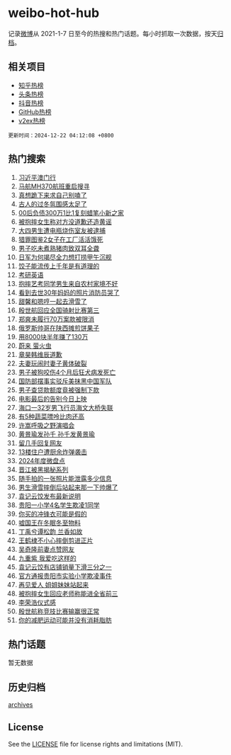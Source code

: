 # weibo-hot-hub

记录[微博](https://www.weibo.com)从 2021-1-7 日至今的热搜和热门话题。每小时抓取一次数据，按天[归档](archives)。

## 相关项目

- [知乎热榜](https://github.com/lonnyzhang423/zhihu-hot-hub)
- [头条热榜](https://github.com/lonnyzhang423/toutiao-hot-hub)
- [抖音热榜](https://github.com/lonnyzhang423/douyin-hot-hub)
- [GitHub热榜](https://github.com/lonnyzhang423/github-hot-hub)
- [v2ex热榜](https://github.com/lonnyzhang423/v2ex-hot-hub)


`更新时间：2024-12-22 04:12:08 +0800`

## 热门搜索

1. [习近平澳门行](https://m.weibo.cn/search?containerid=100103type%3D1%26t%3D10%26q%3D%23%E4%B9%A0%E8%BF%91%E5%B9%B3%E6%BE%B3%E9%97%A8%E8%A1%8C%23&stream_entry_id=51&isnewpage=1&extparam=seat%3D1%26q%3D%2523%25E4%25B9%25A0%25E8%25BF%2591%25E5%25B9%25B3%25E6%25BE%25B3%25E9%2597%25A8%25E8%25A1%258C%2523%26pos%3D0%26cate%3D10103%26filter_type%3Drealtimehot%26stream_entry_id%3D51%26c_type%3D51%26dgr%3D0%26display_time%3D1734811926%26pre_seqid%3D173481192694003877847134)
1. [马航MH370航班重启搜寻](https://m.weibo.cn/search?containerid=100103type%3D1%26t%3D10%26q%3D%23%E9%A9%AC%E8%88%AAMH370%E8%88%AA%E7%8F%AD%E9%87%8D%E5%90%AF%E6%90%9C%E5%AF%BB%23&stream_entry_id=31&isnewpage=1&extparam=seat%3D1%26realpos%3D1%26cate%3D5001%26dgr%3D0%26stream_entry_id%3D31%26band_rank%3D1%26pos%3D0%26flag%3D2%26filter_type%3Drealtimehot%26q%3D%2523%25E9%25A9%25AC%25E8%2588%25AAMH370%25E8%2588%25AA%25E7%258F%25AD%25E9%2587%258D%25E5%2590%25AF%25E6%2590%259C%25E5%25AF%25BB%2523%26c_type%3D31%26lcate%3D5001%26display_time%3D1734811926%26pre_seqid%3D173481192694003877847134)
1. [真想跪下来求自己别嗑了](https://m.weibo.cn/search?containerid=100103type%3D1%26t%3D10%26q%3D%E7%9C%9F%E6%83%B3%E8%B7%AA%E4%B8%8B%E6%9D%A5%E6%B1%82%E8%87%AA%E5%B7%B1%E5%88%AB%E5%97%91%E4%BA%86&stream_entry_id=31&isnewpage=1&extparam=seat%3D1%26realpos%3D2%26cate%3D5001%26dgr%3D0%26stream_entry_id%3D31%26band_rank%3D2%26pos%3D1%26flag%3D2%26filter_type%3Drealtimehot%26q%3D%25E7%259C%259F%25E6%2583%25B3%25E8%25B7%25AA%25E4%25B8%258B%25E6%259D%25A5%25E6%25B1%2582%25E8%2587%25AA%25E5%25B7%25B1%25E5%2588%25AB%25E5%2597%2591%25E4%25BA%2586%26c_type%3D31%26lcate%3D5001%26display_time%3D1734811926%26pre_seqid%3D173481192694003877847134)
1. [古人的过冬氛围感太足了](https://m.weibo.cn/search?containerid=100103type%3D1%26t%3D10%26q%3D%23%E5%8F%A4%E4%BA%BA%E7%9A%84%E8%BF%87%E5%86%AC%E6%B0%9B%E5%9B%B4%E6%84%9F%E5%A4%AA%E8%B6%B3%E4%BA%86%23&stream_entry_id=31&isnewpage=1&extparam=seat%3D1%26realpos%3D3%26cate%3D5001%26dgr%3D0%26stream_entry_id%3D31%26band_rank%3D3%26pos%3D2%26flag%3D0%26filter_type%3Drealtimehot%26q%3D%2523%25E5%258F%25A4%25E4%25BA%25BA%25E7%259A%2584%25E8%25BF%2587%25E5%2586%25AC%25E6%25B0%259B%25E5%259B%25B4%25E6%2584%259F%25E5%25A4%25AA%25E8%25B6%25B3%25E4%25BA%2586%2523%26c_type%3D31%26lcate%3D5001%26display_time%3D1734811926%26pre_seqid%3D173481192694003877847134)
1. [00后负债300万1比1复刻蜡笔小新之家](https://m.weibo.cn/search?containerid=100103type%3D1%26t%3D10%26q%3D%2300%E5%90%8E%E8%B4%9F%E5%80%BA300%E4%B8%871%E6%AF%941%E5%A4%8D%E5%88%BB%E8%9C%A1%E7%AC%94%E5%B0%8F%E6%96%B0%E4%B9%8B%E5%AE%B6%23&stream_entry_id=31&isnewpage=1&extparam=seat%3D1%26realpos%3D4%26cate%3D5001%26dgr%3D0%26stream_entry_id%3D31%26band_rank%3D4%26pos%3D3%26flag%3D2%26filter_type%3Drealtimehot%26q%3D%252300%25E5%2590%258E%25E8%25B4%259F%25E5%2580%25BA300%25E4%25B8%25871%25E6%25AF%25941%25E5%25A4%258D%25E5%2588%25BB%25E8%259C%25A1%25E7%25AC%2594%25E5%25B0%258F%25E6%2596%25B0%25E4%25B9%258B%25E5%25AE%25B6%2523%26c_type%3D31%26lcate%3D5001%26display_time%3D1734811926%26pre_seqid%3D173481192694003877847134)
1. [被抱摔女生称对方没道歉还造黄谣](https://m.weibo.cn/search?containerid=100103type%3D1%26t%3D10%26q%3D%23%E8%A2%AB%E6%8A%B1%E6%91%94%E5%A5%B3%E7%94%9F%E7%A7%B0%E5%AF%B9%E6%96%B9%E6%B2%A1%E9%81%93%E6%AD%89%E8%BF%98%E9%80%A0%E9%BB%84%E8%B0%A3%23&stream_entry_id=31&isnewpage=1&extparam=seat%3D1%26realpos%3D5%26cate%3D5001%26dgr%3D0%26stream_entry_id%3D31%26band_rank%3D5%26pos%3D4%26flag%3D0%26filter_type%3Drealtimehot%26q%3D%2523%25E8%25A2%25AB%25E6%258A%25B1%25E6%2591%2594%25E5%25A5%25B3%25E7%2594%259F%25E7%25A7%25B0%25E5%25AF%25B9%25E6%2596%25B9%25E6%25B2%25A1%25E9%2581%2593%25E6%25AD%2589%25E8%25BF%2598%25E9%2580%25A0%25E9%25BB%2584%25E8%25B0%25A3%2523%26c_type%3D31%26lcate%3D5001%26display_time%3D1734811926%26pre_seqid%3D173481192694003877847134)
1. [大四男生遭电瓶烧伤室友被逮捕](https://m.weibo.cn/search?containerid=100103type%3D1%26t%3D10%26q%3D%23%E5%A4%A7%E5%9B%9B%E7%94%B7%E7%94%9F%E9%81%AD%E7%94%B5%E7%93%B6%E7%83%A7%E4%BC%A4%E5%AE%A4%E5%8F%8B%E8%A2%AB%E9%80%AE%E6%8D%95%23&stream_entry_id=31&isnewpage=1&extparam=seat%3D1%26realpos%3D6%26cate%3D5001%26dgr%3D0%26stream_entry_id%3D31%26band_rank%3D6%26pos%3D5%26flag%3D0%26filter_type%3Drealtimehot%26q%3D%2523%25E5%25A4%25A7%25E5%259B%259B%25E7%2594%25B7%25E7%2594%259F%25E9%2581%25AD%25E7%2594%25B5%25E7%2593%25B6%25E7%2583%25A7%25E4%25BC%25A4%25E5%25AE%25A4%25E5%258F%258B%25E8%25A2%25AB%25E9%2580%25AE%25E6%258D%2595%2523%26c_type%3D31%26lcate%3D5001%26display_time%3D1734811926%26pre_seqid%3D173481192694003877847134)
1. [猎罪图鉴2女子在工厂活活饿死](https://m.weibo.cn/search?containerid=100103type%3D1%26t%3D10%26q%3D%23%E7%8C%8E%E7%BD%AA%E5%9B%BE%E9%89%B42%E5%A5%B3%E5%AD%90%E5%9C%A8%E5%B7%A5%E5%8E%82%E6%B4%BB%E6%B4%BB%E9%A5%BF%E6%AD%BB%23&stream_entry_id=31&isnewpage=1&extparam=seat%3D1%26realpos%3D7%26cate%3D5001%26dgr%3D0%26stream_entry_id%3D31%26band_rank%3D7%26pos%3D6%26flag%3D0%26filter_type%3Drealtimehot%26q%3D%2523%25E7%258C%258E%25E7%25BD%25AA%25E5%259B%25BE%25E9%2589%25B42%25E5%25A5%25B3%25E5%25AD%2590%25E5%259C%25A8%25E5%25B7%25A5%25E5%258E%2582%25E6%25B4%25BB%25E6%25B4%25BB%25E9%25A5%25BF%25E6%25AD%25BB%2523%26c_type%3D31%26lcate%3D5001%26display_time%3D1734811926%26pre_seqid%3D173481192694003877847134)
1. [男子吃未煮熟猪肉致双耳全聋](https://m.weibo.cn/search?containerid=100103type%3D1%26t%3D10%26q%3D%23%E7%94%B7%E5%AD%90%E5%90%83%E6%9C%AA%E7%85%AE%E7%86%9F%E7%8C%AA%E8%82%89%E8%87%B4%E5%8F%8C%E8%80%B3%E5%85%A8%E8%81%8B%23&stream_entry_id=31&isnewpage=1&extparam=seat%3D1%26realpos%3D8%26cate%3D5001%26dgr%3D0%26stream_entry_id%3D31%26band_rank%3D8%26pos%3D7%26flag%3D0%26filter_type%3Drealtimehot%26q%3D%2523%25E7%2594%25B7%25E5%25AD%2590%25E5%2590%2583%25E6%259C%25AA%25E7%2585%25AE%25E7%2586%259F%25E7%258C%25AA%25E8%2582%2589%25E8%2587%25B4%25E5%258F%258C%25E8%2580%25B3%25E5%2585%25A8%25E8%2581%258B%2523%26c_type%3D31%26lcate%3D5001%26display_time%3D1734811926%26pre_seqid%3D173481192694003877847134)
1. [日军为何竭尽全力想打捞甲午沉舰](https://m.weibo.cn/search?containerid=100103type%3D1%26t%3D10%26q%3D%23%E6%97%A5%E5%86%9B%E4%B8%BA%E4%BD%95%E7%AB%AD%E5%B0%BD%E5%85%A8%E5%8A%9B%E6%83%B3%E6%89%93%E6%8D%9E%E7%94%B2%E5%8D%88%E6%B2%89%E8%88%B0%23&stream_entry_id=31&isnewpage=1&extparam=seat%3D1%26realpos%3D9%26cate%3D5001%26dgr%3D0%26stream_entry_id%3D31%26band_rank%3D9%26pos%3D8%26flag%3D0%26filter_type%3Drealtimehot%26q%3D%2523%25E6%2597%25A5%25E5%2586%259B%25E4%25B8%25BA%25E4%25BD%2595%25E7%25AB%25AD%25E5%25B0%25BD%25E5%2585%25A8%25E5%258A%259B%25E6%2583%25B3%25E6%2589%2593%25E6%258D%259E%25E7%2594%25B2%25E5%258D%2588%25E6%25B2%2589%25E8%2588%25B0%2523%26c_type%3D31%26lcate%3D5001%26display_time%3D1734811926%26pre_seqid%3D173481192694003877847134)
1. [饺子能流传上千年是有道理的](https://m.weibo.cn/search?containerid=100103type%3D1%26t%3D10%26q%3D%23%E9%A5%BA%E5%AD%90%E8%83%BD%E6%B5%81%E4%BC%A0%E4%B8%8A%E5%8D%83%E5%B9%B4%E6%98%AF%E6%9C%89%E9%81%93%E7%90%86%E7%9A%84%23&stream_entry_id=31&isnewpage=1&extparam=seat%3D1%26realpos%3D10%26cate%3D5001%26dgr%3D0%26stream_entry_id%3D31%26band_rank%3D10%26pos%3D9%26flag%3D1%26filter_type%3Drealtimehot%26q%3D%2523%25E9%25A5%25BA%25E5%25AD%2590%25E8%2583%25BD%25E6%25B5%2581%25E4%25BC%25A0%25E4%25B8%258A%25E5%258D%2583%25E5%25B9%25B4%25E6%2598%25AF%25E6%259C%2589%25E9%2581%2593%25E7%2590%2586%25E7%259A%2584%2523%26c_type%3D31%26lcate%3D5001%26display_time%3D1734811926%26pre_seqid%3D173481192694003877847134)
1. [考研英语](https://m.weibo.cn/search?containerid=100103type%3D1%26t%3D10%26q%3D%E8%80%83%E7%A0%94%E8%8B%B1%E8%AF%AD&stream_entry_id=31&isnewpage=1&extparam=seat%3D1%26realpos%3D11%26cate%3D5001%26dgr%3D0%26stream_entry_id%3D31%26band_rank%3D11%26pos%3D10%26flag%3D0%26filter_type%3Drealtimehot%26q%3D%25E8%2580%2583%25E7%25A0%2594%25E8%258B%25B1%25E8%25AF%25AD%26c_type%3D31%26lcate%3D5001%26display_time%3D1734811926%26pre_seqid%3D173481192694003877847134)
1. [抱摔艺考同学男生来自农村家境不好](https://m.weibo.cn/search?containerid=100103type%3D1%26t%3D10%26q%3D%23%E6%8A%B1%E6%91%94%E8%89%BA%E8%80%83%E5%90%8C%E5%AD%A6%E7%94%B7%E7%94%9F%E6%9D%A5%E8%87%AA%E5%86%9C%E6%9D%91%E5%AE%B6%E5%A2%83%E4%B8%8D%E5%A5%BD%23&stream_entry_id=31&isnewpage=1&extparam=seat%3D1%26realpos%3D12%26cate%3D5001%26dgr%3D0%26stream_entry_id%3D31%26band_rank%3D12%26pos%3D11%26flag%3D0%26filter_type%3Drealtimehot%26q%3D%2523%25E6%258A%25B1%25E6%2591%2594%25E8%2589%25BA%25E8%2580%2583%25E5%2590%258C%25E5%25AD%25A6%25E7%2594%25B7%25E7%2594%259F%25E6%259D%25A5%25E8%2587%25AA%25E5%2586%259C%25E6%259D%2591%25E5%25AE%25B6%25E5%25A2%2583%25E4%25B8%258D%25E5%25A5%25BD%2523%26c_type%3D31%26lcate%3D5001%26display_time%3D1734811926%26pre_seqid%3D173481192694003877847134)
1. [看到去世30年妈妈的照片消防员哭了](https://m.weibo.cn/search?containerid=100103type%3D1%26t%3D10%26q%3D%23%E7%9C%8B%E5%88%B0%E5%8E%BB%E4%B8%9630%E5%B9%B4%E5%A6%88%E5%A6%88%E7%9A%84%E7%85%A7%E7%89%87%E6%B6%88%E9%98%B2%E5%91%98%E5%93%AD%E4%BA%86%23&stream_entry_id=31&isnewpage=1&extparam=seat%3D1%26realpos%3D13%26cate%3D5001%26dgr%3D0%26stream_entry_id%3D31%26band_rank%3D13%26pos%3D12%26flag%3D32768%26filter_type%3Drealtimehot%26q%3D%2523%25E7%259C%258B%25E5%2588%25B0%25E5%258E%25BB%25E4%25B8%259630%25E5%25B9%25B4%25E5%25A6%2588%25E5%25A6%2588%25E7%259A%2584%25E7%2585%25A7%25E7%2589%2587%25E6%25B6%2588%25E9%2598%25B2%25E5%2591%2598%25E5%2593%25AD%25E4%25BA%2586%2523%26c_type%3D31%26lcate%3D5001%26display_time%3D1734811926%26pre_seqid%3D173481192694003877847134)
1. [甜馨和嗯哼一起去滑雪了](https://m.weibo.cn/search?containerid=100103type%3D1%26t%3D10%26q%3D%23%E7%94%9C%E9%A6%A8%E5%92%8C%E5%97%AF%E5%93%BC%E4%B8%80%E8%B5%B7%E5%8E%BB%E6%BB%91%E9%9B%AA%E4%BA%86%23&stream_entry_id=31&isnewpage=1&extparam=seat%3D1%26realpos%3D14%26cate%3D5001%26dgr%3D0%26stream_entry_id%3D31%26band_rank%3D14%26pos%3D13%26flag%3D0%26filter_type%3Drealtimehot%26q%3D%2523%25E7%2594%259C%25E9%25A6%25A8%25E5%2592%258C%25E5%2597%25AF%25E5%2593%25BC%25E4%25B8%2580%25E8%25B5%25B7%25E5%258E%25BB%25E6%25BB%2591%25E9%259B%25AA%25E4%25BA%2586%2523%26c_type%3D31%26lcate%3D5001%26display_time%3D1734811926%26pre_seqid%3D173481192694003877847134)
1. [殷世航回应全国骑射比赛第三](https://m.weibo.cn/search?containerid=100103type%3D1%26t%3D10%26q%3D%23%E6%AE%B7%E4%B8%96%E8%88%AA%E5%9B%9E%E5%BA%94%E5%85%A8%E5%9B%BD%E9%AA%91%E5%B0%84%E6%AF%94%E8%B5%9B%E7%AC%AC%E4%B8%89%23&stream_entry_id=31&isnewpage=1&extparam=seat%3D1%26realpos%3D15%26cate%3D5001%26dgr%3D0%26stream_entry_id%3D31%26band_rank%3D15%26pos%3D14%26flag%3D0%26filter_type%3Drealtimehot%26q%3D%2523%25E6%25AE%25B7%25E4%25B8%2596%25E8%2588%25AA%25E5%259B%259E%25E5%25BA%2594%25E5%2585%25A8%25E5%259B%25BD%25E9%25AA%2591%25E5%25B0%2584%25E6%25AF%2594%25E8%25B5%259B%25E7%25AC%25AC%25E4%25B8%2589%2523%26c_type%3D31%26lcate%3D5001%26display_time%3D1734811926%26pre_seqid%3D173481192694003877847134)
1. [郑爽未履行70万案款被限消](https://m.weibo.cn/search?containerid=100103type%3D1%26t%3D10%26q%3D%23%E9%83%91%E7%88%BD%E6%9C%AA%E5%B1%A5%E8%A1%8C70%E4%B8%87%E6%A1%88%E6%AC%BE%E8%A2%AB%E9%99%90%E6%B6%88%23&stream_entry_id=31&isnewpage=1&extparam=seat%3D1%26realpos%3D16%26cate%3D5001%26dgr%3D0%26stream_entry_id%3D31%26band_rank%3D16%26pos%3D15%26flag%3D2%26filter_type%3Drealtimehot%26q%3D%2523%25E9%2583%2591%25E7%2588%25BD%25E6%259C%25AA%25E5%25B1%25A5%25E8%25A1%258C70%25E4%25B8%2587%25E6%25A1%2588%25E6%25AC%25BE%25E8%25A2%25AB%25E9%2599%2590%25E6%25B6%2588%2523%26c_type%3D31%26lcate%3D5001%26display_time%3D1734811926%26pre_seqid%3D173481192694003877847134)
1. [俄罗斯帅哥在陕西摊煎饼果子](https://m.weibo.cn/search?containerid=100103type%3D1%26t%3D10%26q%3D%23%E4%BF%84%E7%BD%97%E6%96%AF%E5%B8%85%E5%93%A5%E5%9C%A8%E9%99%95%E8%A5%BF%E6%91%8A%E7%85%8E%E9%A5%BC%E6%9E%9C%E5%AD%90%23&stream_entry_id=31&isnewpage=1&extparam=seat%3D1%26realpos%3D17%26cate%3D5001%26dgr%3D0%26stream_entry_id%3D31%26band_rank%3D17%26pos%3D16%26flag%3D1%26filter_type%3Drealtimehot%26q%3D%2523%25E4%25BF%2584%25E7%25BD%2597%25E6%2596%25AF%25E5%25B8%2585%25E5%2593%25A5%25E5%259C%25A8%25E9%2599%2595%25E8%25A5%25BF%25E6%2591%258A%25E7%2585%258E%25E9%25A5%25BC%25E6%259E%259C%25E5%25AD%2590%2523%26c_type%3D31%26lcate%3D5001%26display_time%3D1734811926%26pre_seqid%3D173481192694003877847134)
1. [用8000块半年赚了130万](https://m.weibo.cn/search?containerid=100103type%3D1%26t%3D10%26q%3D%E7%94%A88000%E5%9D%97%E5%8D%8A%E5%B9%B4%E8%B5%9A%E4%BA%86130%E4%B8%87&stream_entry_id=31&isnewpage=1&extparam=seat%3D1%26realpos%3D18%26cate%3D5001%26dgr%3D0%26stream_entry_id%3D31%26band_rank%3D18%26pos%3D17%26flag%3D0%26filter_type%3Drealtimehot%26q%3D%25E7%2594%25A88000%25E5%259D%2597%25E5%258D%258A%25E5%25B9%25B4%25E8%25B5%259A%25E4%25BA%2586130%25E4%25B8%2587%26c_type%3D31%26lcate%3D5001%26display_time%3D1734811926%26pre_seqid%3D173481192694003877847134)
1. [蔚来 萤火虫](https://m.weibo.cn/search?containerid=100103type%3D1%26t%3D10%26q%3D%E8%94%9A%E6%9D%A5+%E8%90%A4%E7%81%AB%E8%99%AB&stream_entry_id=31&isnewpage=1&extparam=seat%3D1%26realpos%3D19%26cate%3D5001%26dgr%3D0%26stream_entry_id%3D31%26band_rank%3D19%26pos%3D18%26flag%3D0%26filter_type%3Drealtimehot%26q%3D%25E8%2594%259A%25E6%259D%25A5%2520%25E8%2590%25A4%25E7%2581%25AB%25E8%2599%25AB%26c_type%3D31%26lcate%3D5001%26display_time%3D1734811926%26pre_seqid%3D173481192694003877847134)
1. [章昊韩维辰道歉](https://m.weibo.cn/search?containerid=100103type%3D1%26t%3D10%26q%3D%23%E7%AB%A0%E6%98%8A%E9%9F%A9%E7%BB%B4%E8%BE%B0%E9%81%93%E6%AD%89%23&stream_entry_id=31&isnewpage=1&extparam=seat%3D1%26realpos%3D20%26cate%3D5001%26dgr%3D0%26stream_entry_id%3D31%26band_rank%3D20%26pos%3D19%26flag%3D0%26filter_type%3Drealtimehot%26q%3D%2523%25E7%25AB%25A0%25E6%2598%258A%25E9%259F%25A9%25E7%25BB%25B4%25E8%25BE%25B0%25E9%2581%2593%25E6%25AD%2589%2523%26c_type%3D31%26lcate%3D5001%26display_time%3D1734811926%26pre_seqid%3D173481192694003877847134)
1. [夫妻玩闹时妻子黄体破裂](https://m.weibo.cn/search?containerid=100103type%3D1%26t%3D10%26q%3D%23%E5%A4%AB%E5%A6%BB%E7%8E%A9%E9%97%B9%E6%97%B6%E5%A6%BB%E5%AD%90%E9%BB%84%E4%BD%93%E7%A0%B4%E8%A3%82%23&stream_entry_id=31&isnewpage=1&extparam=seat%3D1%26realpos%3D21%26cate%3D5001%26dgr%3D0%26stream_entry_id%3D31%26band_rank%3D21%26pos%3D20%26flag%3D0%26filter_type%3Drealtimehot%26q%3D%2523%25E5%25A4%25AB%25E5%25A6%25BB%25E7%258E%25A9%25E9%2597%25B9%25E6%2597%25B6%25E5%25A6%25BB%25E5%25AD%2590%25E9%25BB%2584%25E4%25BD%2593%25E7%25A0%25B4%25E8%25A3%2582%2523%26c_type%3D31%26lcate%3D5001%26display_time%3D1734811926%26pre_seqid%3D173481192694003877847134)
1. [男子被狗咬伤4个月后狂犬病发死亡](https://m.weibo.cn/search?containerid=100103type%3D1%26t%3D10%26q%3D%23%E7%94%B7%E5%AD%90%E8%A2%AB%E7%8B%97%E5%92%AC%E4%BC%A44%E4%B8%AA%E6%9C%88%E5%90%8E%E7%8B%82%E7%8A%AC%E7%97%85%E5%8F%91%E6%AD%BB%E4%BA%A1%23&stream_entry_id=31&isnewpage=1&extparam=seat%3D1%26realpos%3D22%26cate%3D5001%26dgr%3D0%26stream_entry_id%3D31%26band_rank%3D22%26pos%3D21%26flag%3D0%26filter_type%3Drealtimehot%26q%3D%2523%25E7%2594%25B7%25E5%25AD%2590%25E8%25A2%25AB%25E7%258B%2597%25E5%2592%25AC%25E4%25BC%25A44%25E4%25B8%25AA%25E6%259C%2588%25E5%2590%258E%25E7%258B%2582%25E7%258A%25AC%25E7%2597%2585%25E5%258F%2591%25E6%25AD%25BB%25E4%25BA%25A1%2523%26c_type%3D31%26lcate%3D5001%26display_time%3D1734811926%26pre_seqid%3D173481192694003877847134)
1. [国防部摆事实驳斥美抹黑中国军队](https://m.weibo.cn/search?containerid=100103type%3D1%26t%3D10%26q%3D%23%E5%9B%BD%E9%98%B2%E9%83%A8%E6%91%86%E4%BA%8B%E5%AE%9E%E9%A9%B3%E6%96%A5%E7%BE%8E%E6%8A%B9%E9%BB%91%E4%B8%AD%E5%9B%BD%E5%86%9B%E9%98%9F%23&stream_entry_id=31&isnewpage=1&extparam=seat%3D1%26realpos%3D23%26cate%3D5001%26dgr%3D0%26stream_entry_id%3D31%26band_rank%3D23%26pos%3D22%26flag%3D1%26filter_type%3Drealtimehot%26q%3D%2523%25E5%259B%25BD%25E9%2598%25B2%25E9%2583%25A8%25E6%2591%2586%25E4%25BA%258B%25E5%25AE%259E%25E9%25A9%25B3%25E6%2596%25A5%25E7%25BE%258E%25E6%258A%25B9%25E9%25BB%2591%25E4%25B8%25AD%25E5%259B%25BD%25E5%2586%259B%25E9%2598%259F%2523%26c_type%3D31%26lcate%3D5001%26display_time%3D1734811926%26pre_seqid%3D173481192694003877847134)
1. [男子查贷款额度竟被强制下款](https://m.weibo.cn/search?containerid=100103type%3D1%26t%3D10%26q%3D%23%E7%94%B7%E5%AD%90%E6%9F%A5%E8%B4%B7%E6%AC%BE%E9%A2%9D%E5%BA%A6%E7%AB%9F%E8%A2%AB%E5%BC%BA%E5%88%B6%E4%B8%8B%E6%AC%BE%23&stream_entry_id=31&isnewpage=1&extparam=seat%3D1%26realpos%3D24%26cate%3D5001%26dgr%3D0%26stream_entry_id%3D31%26band_rank%3D24%26pos%3D23%26flag%3D0%26filter_type%3Drealtimehot%26q%3D%2523%25E7%2594%25B7%25E5%25AD%2590%25E6%259F%25A5%25E8%25B4%25B7%25E6%25AC%25BE%25E9%25A2%259D%25E5%25BA%25A6%25E7%25AB%259F%25E8%25A2%25AB%25E5%25BC%25BA%25E5%2588%25B6%25E4%25B8%258B%25E6%25AC%25BE%2523%26c_type%3D31%26lcate%3D5001%26display_time%3D1734811926%26pre_seqid%3D173481192694003877847134)
1. [电影最后的告别今日上映](https://m.weibo.cn/search?containerid=100103type%3D1%26t%3D10%26q%3D%23%E7%94%B5%E5%BD%B1%E6%9C%80%E5%90%8E%E7%9A%84%E5%91%8A%E5%88%AB%E4%BB%8A%E6%97%A5%E4%B8%8A%E6%98%A0%23&stream_entry_id=31&isnewpage=1&extparam=seat%3D1%26realpos%3D25%26cate%3D5001%26dgr%3D0%26stream_entry_id%3D31%26band_rank%3D25%26pos%3D24%26flag%3D1%26filter_type%3Drealtimehot%26q%3D%2523%25E7%2594%25B5%25E5%25BD%25B1%25E6%259C%2580%25E5%2590%258E%25E7%259A%2584%25E5%2591%258A%25E5%2588%25AB%25E4%25BB%258A%25E6%2597%25A5%25E4%25B8%258A%25E6%2598%25A0%2523%26c_type%3D31%26lcate%3D5001%26display_time%3D1734811926%26pre_seqid%3D173481192694003877847134)
1. [海口一32岁男飞行员海文大桥失联](https://m.weibo.cn/search?containerid=100103type%3D1%26t%3D10%26q%3D%23%E6%B5%B7%E5%8F%A3%E4%B8%8032%E5%B2%81%E7%94%B7%E9%A3%9E%E8%A1%8C%E5%91%98%E6%B5%B7%E6%96%87%E5%A4%A7%E6%A1%A5%E5%A4%B1%E8%81%94%23&stream_entry_id=31&isnewpage=1&extparam=seat%3D1%26realpos%3D26%26cate%3D5001%26dgr%3D0%26stream_entry_id%3D31%26band_rank%3D26%26pos%3D25%26flag%3D0%26filter_type%3Drealtimehot%26q%3D%2523%25E6%25B5%25B7%25E5%258F%25A3%25E4%25B8%258032%25E5%25B2%2581%25E7%2594%25B7%25E9%25A3%259E%25E8%25A1%258C%25E5%2591%2598%25E6%25B5%25B7%25E6%2596%2587%25E5%25A4%25A7%25E6%25A1%25A5%25E5%25A4%25B1%25E8%2581%2594%2523%26c_type%3D31%26lcate%3D5001%26display_time%3D1734811926%26pre_seqid%3D173481192694003877847134)
1. [有5种蔬菜嘌呤比肉还高](https://m.weibo.cn/search?containerid=100103type%3D1%26t%3D10%26q%3D%23%E6%9C%895%E7%A7%8D%E8%94%AC%E8%8F%9C%E5%98%8C%E5%91%A4%E6%AF%94%E8%82%89%E8%BF%98%E9%AB%98%23&stream_entry_id=31&isnewpage=1&extparam=seat%3D1%26realpos%3D27%26cate%3D5001%26dgr%3D0%26stream_entry_id%3D31%26band_rank%3D27%26pos%3D26%26flag%3D0%26filter_type%3Drealtimehot%26q%3D%2523%25E6%259C%25895%25E7%25A7%258D%25E8%2594%25AC%25E8%258F%259C%25E5%2598%258C%25E5%2591%25A4%25E6%25AF%2594%25E8%2582%2589%25E8%25BF%2598%25E9%25AB%2598%2523%26c_type%3D31%26lcate%3D5001%26display_time%3D1734811926%26pre_seqid%3D173481192694003877847134)
1. [许嵩呼吸之野演唱会](https://m.weibo.cn/search?containerid=100103type%3D1%26t%3D10%26q%3D%E8%AE%B8%E5%B5%A9%E5%91%BC%E5%90%B8%E4%B9%8B%E9%87%8E%E6%BC%94%E5%94%B1%E4%BC%9A&stream_entry_id=31&isnewpage=1&extparam=seat%3D1%26realpos%3D28%26cate%3D5001%26dgr%3D0%26stream_entry_id%3D31%26band_rank%3D28%26pos%3D27%26flag%3D0%26filter_type%3Drealtimehot%26q%3D%25E8%25AE%25B8%25E5%25B5%25A9%25E5%2591%25BC%25E5%2590%25B8%25E4%25B9%258B%25E9%2587%258E%25E6%25BC%2594%25E5%2594%25B1%25E4%25BC%259A%26c_type%3D31%26lcate%3D5001%26display_time%3D1734811926%26pre_seqid%3D173481192694003877847134)
1. [黄景瑜发孙千 孙千发黄景瑜](https://m.weibo.cn/search?containerid=100103type%3D1%26t%3D10%26q%3D%E9%BB%84%E6%99%AF%E7%91%9C%E5%8F%91%E5%AD%99%E5%8D%83+%E5%AD%99%E5%8D%83%E5%8F%91%E9%BB%84%E6%99%AF%E7%91%9C&stream_entry_id=31&isnewpage=1&extparam=seat%3D1%26realpos%3D29%26cate%3D5001%26dgr%3D0%26stream_entry_id%3D31%26band_rank%3D29%26pos%3D28%26flag%3D0%26filter_type%3Drealtimehot%26q%3D%25E9%25BB%2584%25E6%2599%25AF%25E7%2591%259C%25E5%258F%2591%25E5%25AD%2599%25E5%258D%2583%2520%25E5%25AD%2599%25E5%258D%2583%25E5%258F%2591%25E9%25BB%2584%25E6%2599%25AF%25E7%2591%259C%26c_type%3D31%26lcate%3D5001%26display_time%3D1734811926%26pre_seqid%3D173481192694003877847134)
1. [留几手回复网友](https://m.weibo.cn/search?containerid=100103type%3D1%26t%3D10%26q%3D%23%E7%95%99%E5%87%A0%E6%89%8B%E5%9B%9E%E5%A4%8D%E7%BD%91%E5%8F%8B%23&stream_entry_id=31&isnewpage=1&extparam=seat%3D1%26realpos%3D30%26cate%3D5001%26dgr%3D0%26stream_entry_id%3D31%26band_rank%3D30%26pos%3D29%26flag%3D0%26filter_type%3Drealtimehot%26q%3D%2523%25E7%2595%2599%25E5%2587%25A0%25E6%2589%258B%25E5%259B%259E%25E5%25A4%258D%25E7%25BD%2591%25E5%258F%258B%2523%26c_type%3D31%26lcate%3D5001%26display_time%3D1734811926%26pre_seqid%3D173481192694003877847134)
1. [13楼住户遭厨余炸弹袭击](https://m.weibo.cn/search?containerid=100103type%3D1%26t%3D10%26q%3D%2313%E6%A5%BC%E4%BD%8F%E6%88%B7%E9%81%AD%E5%8E%A8%E4%BD%99%E7%82%B8%E5%BC%B9%E8%A2%AD%E5%87%BB%23&stream_entry_id=31&isnewpage=1&extparam=seat%3D1%26realpos%3D31%26cate%3D5001%26dgr%3D0%26stream_entry_id%3D31%26band_rank%3D31%26pos%3D30%26flag%3D0%26filter_type%3Drealtimehot%26q%3D%252313%25E6%25A5%25BC%25E4%25BD%258F%25E6%2588%25B7%25E9%2581%25AD%25E5%258E%25A8%25E4%25BD%2599%25E7%2582%25B8%25E5%25BC%25B9%25E8%25A2%25AD%25E5%2587%25BB%2523%26c_type%3D31%26lcate%3D5001%26display_time%3D1734811926%26pre_seqid%3D173481192694003877847134)
1. [2024年度微盘点](https://m.weibo.cn/search?containerid=100103type%3D1%26t%3D10%26q%3D%232024%E5%B9%B4%E5%BA%A6%E5%BE%AE%E7%9B%98%E7%82%B9%23&stream_entry_id=31&isnewpage=1&extparam=seat%3D1%26realpos%3D32%26cate%3D5001%26dgr%3D0%26stream_entry_id%3D31%26band_rank%3D32%26pos%3D31%26flag%3D0%26filter_type%3Drealtimehot%26q%3D%25232024%25E5%25B9%25B4%25E5%25BA%25A6%25E5%25BE%25AE%25E7%259B%2598%25E7%2582%25B9%2523%26c_type%3D31%26lcate%3D5001%26display_time%3D1734811926%26pre_seqid%3D173481192694003877847134)
1. [晋江被黑揭秘系列](https://m.weibo.cn/search?containerid=100103type%3D1%26t%3D10%26q%3D%23%E6%99%8B%E6%B1%9F%E8%A2%AB%E9%BB%91%E6%8F%AD%E7%A7%98%E7%B3%BB%E5%88%97%23&stream_entry_id=31&isnewpage=1&extparam=seat%3D1%26realpos%3D33%26cate%3D5001%26dgr%3D0%26stream_entry_id%3D31%26band_rank%3D33%26pos%3D32%26flag%3D0%26filter_type%3Drealtimehot%26q%3D%2523%25E6%2599%258B%25E6%25B1%259F%25E8%25A2%25AB%25E9%25BB%2591%25E6%258F%25AD%25E7%25A7%2598%25E7%25B3%25BB%25E5%2588%2597%2523%26c_type%3D31%26lcate%3D5001%26display_time%3D1734811926%26pre_seqid%3D173481192694003877847134)
1. [随手拍的一张照片能泄露多少信息](https://m.weibo.cn/search?containerid=100103type%3D1%26t%3D10%26q%3D%23%E9%9A%8F%E6%89%8B%E6%8B%8D%E7%9A%84%E4%B8%80%E5%BC%A0%E7%85%A7%E7%89%87%E8%83%BD%E6%B3%84%E9%9C%B2%E5%A4%9A%E5%B0%91%E4%BF%A1%E6%81%AF%23&stream_entry_id=31&isnewpage=1&extparam=seat%3D1%26realpos%3D34%26cate%3D5001%26dgr%3D0%26stream_entry_id%3D31%26band_rank%3D34%26pos%3D33%26flag%3D1%26filter_type%3Drealtimehot%26q%3D%2523%25E9%259A%258F%25E6%2589%258B%25E6%258B%258D%25E7%259A%2584%25E4%25B8%2580%25E5%25BC%25A0%25E7%2585%25A7%25E7%2589%2587%25E8%2583%25BD%25E6%25B3%2584%25E9%259C%25B2%25E5%25A4%259A%25E5%25B0%2591%25E4%25BF%25A1%25E6%2581%25AF%2523%26c_type%3D31%26lcate%3D5001%26display_time%3D1734811926%26pre_seqid%3D173481192694003877847134)
1. [男生滑雪摔倒后站起来那一下帅爆了](https://m.weibo.cn/search?containerid=100103type%3D1%26t%3D10%26q%3D%23%E7%94%B7%E7%94%9F%E6%BB%91%E9%9B%AA%E6%91%94%E5%80%92%E5%90%8E%E7%AB%99%E8%B5%B7%E6%9D%A5%E9%82%A3%E4%B8%80%E4%B8%8B%E5%B8%85%E7%88%86%E4%BA%86%23&stream_entry_id=31&isnewpage=1&extparam=seat%3D1%26realpos%3D35%26cate%3D5001%26dgr%3D0%26stream_entry_id%3D31%26band_rank%3D35%26pos%3D34%26flag%3D0%26filter_type%3Drealtimehot%26q%3D%2523%25E7%2594%25B7%25E7%2594%259F%25E6%25BB%2591%25E9%259B%25AA%25E6%2591%2594%25E5%2580%2592%25E5%2590%258E%25E7%25AB%2599%25E8%25B5%25B7%25E6%259D%25A5%25E9%2582%25A3%25E4%25B8%2580%25E4%25B8%258B%25E5%25B8%2585%25E7%2588%2586%25E4%25BA%2586%2523%26c_type%3D31%26lcate%3D5001%26display_time%3D1734811926%26pre_seqid%3D173481192694003877847134)
1. [袁记云饺发布最新说明](https://m.weibo.cn/search?containerid=100103type%3D1%26t%3D10%26q%3D%23%E8%A2%81%E8%AE%B0%E4%BA%91%E9%A5%BA%E5%8F%91%E5%B8%83%E6%9C%80%E6%96%B0%E8%AF%B4%E6%98%8E%23&stream_entry_id=31&isnewpage=1&extparam=seat%3D1%26realpos%3D36%26cate%3D5001%26dgr%3D0%26stream_entry_id%3D31%26band_rank%3D36%26pos%3D35%26flag%3D0%26filter_type%3Drealtimehot%26q%3D%2523%25E8%25A2%2581%25E8%25AE%25B0%25E4%25BA%2591%25E9%25A5%25BA%25E5%258F%2591%25E5%25B8%2583%25E6%259C%2580%25E6%2596%25B0%25E8%25AF%25B4%25E6%2598%258E%2523%26c_type%3D31%26lcate%3D5001%26display_time%3D1734811926%26pre_seqid%3D173481192694003877847134)
1. [贵阳一小学4名学生欺凌1同学](https://m.weibo.cn/search?containerid=100103type%3D1%26t%3D10%26q%3D%23%E8%B4%B5%E9%98%B3%E4%B8%80%E5%B0%8F%E5%AD%A64%E5%90%8D%E5%AD%A6%E7%94%9F%E6%AC%BA%E5%87%8C1%E5%90%8C%E5%AD%A6%23&stream_entry_id=31&isnewpage=1&extparam=seat%3D1%26realpos%3D37%26cate%3D5001%26dgr%3D0%26stream_entry_id%3D31%26band_rank%3D37%26pos%3D36%26flag%3D0%26filter_type%3Drealtimehot%26q%3D%2523%25E8%25B4%25B5%25E9%2598%25B3%25E4%25B8%2580%25E5%25B0%258F%25E5%25AD%25A64%25E5%2590%258D%25E5%25AD%25A6%25E7%2594%259F%25E6%25AC%25BA%25E5%2587%258C1%25E5%2590%258C%25E5%25AD%25A6%2523%26c_type%3D31%26lcate%3D5001%26display_time%3D1734811926%26pre_seqid%3D173481192694003877847134)
1. [你买的冲锋衣可能是假的](https://m.weibo.cn/search?containerid=100103type%3D1%26t%3D10%26q%3D%23%E4%BD%A0%E4%B9%B0%E7%9A%84%E5%86%B2%E9%94%8B%E8%A1%A3%E5%8F%AF%E8%83%BD%E6%98%AF%E5%81%87%E7%9A%84%23&stream_entry_id=31&isnewpage=1&extparam=seat%3D1%26realpos%3D38%26cate%3D5001%26dgr%3D0%26stream_entry_id%3D31%26band_rank%3D38%26pos%3D37%26flag%3D0%26filter_type%3Drealtimehot%26q%3D%2523%25E4%25BD%25A0%25E4%25B9%25B0%25E7%259A%2584%25E5%2586%25B2%25E9%2594%258B%25E8%25A1%25A3%25E5%258F%25AF%25E8%2583%25BD%25E6%2598%25AF%25E5%2581%2587%25E7%259A%2584%2523%26c_type%3D31%26lcate%3D5001%26display_time%3D1734811926%26pre_seqid%3D173481192694003877847134)
1. [嘘国王在冬眠冬至物料](https://m.weibo.cn/search?containerid=100103type%3D1%26t%3D10%26q%3D%23%E5%98%98%E5%9B%BD%E7%8E%8B%E5%9C%A8%E5%86%AC%E7%9C%A0%E5%86%AC%E8%87%B3%E7%89%A9%E6%96%99%23&stream_entry_id=31&isnewpage=1&extparam=seat%3D1%26realpos%3D39%26cate%3D5001%26dgr%3D0%26stream_entry_id%3D31%26band_rank%3D39%26pos%3D38%26flag%3D1%26filter_type%3Drealtimehot%26q%3D%2523%25E5%2598%2598%25E5%259B%25BD%25E7%258E%258B%25E5%259C%25A8%25E5%2586%25AC%25E7%259C%25A0%25E5%2586%25AC%25E8%2587%25B3%25E7%2589%25A9%25E6%2596%2599%2523%26c_type%3D31%26lcate%3D5001%26display_time%3D1734811926%26pre_seqid%3D173481192694003877847134)
1. [丁禹兮谭松韵 兰香如故](https://m.weibo.cn/search?containerid=100103type%3D1%26t%3D10%26q%3D%E4%B8%81%E7%A6%B9%E5%85%AE%E8%B0%AD%E6%9D%BE%E9%9F%B5+%E5%85%B0%E9%A6%99%E5%A6%82%E6%95%85&stream_entry_id=31&isnewpage=1&extparam=seat%3D1%26realpos%3D40%26cate%3D5001%26dgr%3D0%26stream_entry_id%3D31%26band_rank%3D40%26pos%3D39%26flag%3D0%26filter_type%3Drealtimehot%26q%3D%25E4%25B8%2581%25E7%25A6%25B9%25E5%2585%25AE%25E8%25B0%25AD%25E6%259D%25BE%25E9%259F%25B5%2520%25E5%2585%25B0%25E9%25A6%2599%25E5%25A6%2582%25E6%2595%2585%26c_type%3D31%26lcate%3D5001%26display_time%3D1734811926%26pre_seqid%3D173481192694003877847134)
1. [王鹤棣不小心摔倒剪进正片](https://m.weibo.cn/search?containerid=100103type%3D1%26t%3D10%26q%3D%E7%8E%8B%E9%B9%A4%E6%A3%A3%E4%B8%8D%E5%B0%8F%E5%BF%83%E6%91%94%E5%80%92%E5%89%AA%E8%BF%9B%E6%AD%A3%E7%89%87&stream_entry_id=31&isnewpage=1&extparam=seat%3D1%26realpos%3D41%26cate%3D5001%26dgr%3D0%26stream_entry_id%3D31%26band_rank%3D41%26pos%3D40%26flag%3D0%26filter_type%3Drealtimehot%26q%3D%25E7%258E%258B%25E9%25B9%25A4%25E6%25A3%25A3%25E4%25B8%258D%25E5%25B0%258F%25E5%25BF%2583%25E6%2591%2594%25E5%2580%2592%25E5%2589%25AA%25E8%25BF%259B%25E6%25AD%25A3%25E7%2589%2587%26c_type%3D31%26lcate%3D5001%26display_time%3D1734811926%26pre_seqid%3D173481192694003877847134)
1. [吴奇隆前妻点赞网友](https://m.weibo.cn/search?containerid=100103type%3D1%26t%3D10%26q%3D%23%E5%90%B4%E5%A5%87%E9%9A%86%E5%89%8D%E5%A6%BB%E7%82%B9%E8%B5%9E%E7%BD%91%E5%8F%8B%23&stream_entry_id=31&isnewpage=1&extparam=seat%3D1%26realpos%3D42%26cate%3D5001%26dgr%3D0%26stream_entry_id%3D31%26band_rank%3D42%26pos%3D41%26flag%3D0%26filter_type%3Drealtimehot%26q%3D%2523%25E5%2590%25B4%25E5%25A5%2587%25E9%259A%2586%25E5%2589%258D%25E5%25A6%25BB%25E7%2582%25B9%25E8%25B5%259E%25E7%25BD%2591%25E5%258F%258B%2523%26c_type%3D31%26lcate%3D5001%26display_time%3D1734811926%26pre_seqid%3D173481192694003877847134)
1. [九重紫 我爱吃这样的](https://m.weibo.cn/search?containerid=100103type%3D1%26t%3D10%26q%3D%E4%B9%9D%E9%87%8D%E7%B4%AB+%E6%88%91%E7%88%B1%E5%90%83%E8%BF%99%E6%A0%B7%E7%9A%84&stream_entry_id=31&isnewpage=1&extparam=seat%3D1%26realpos%3D43%26cate%3D5001%26dgr%3D0%26stream_entry_id%3D31%26band_rank%3D43%26pos%3D42%26flag%3D0%26filter_type%3Drealtimehot%26q%3D%25E4%25B9%259D%25E9%2587%258D%25E7%25B4%25AB%2520%25E6%2588%2591%25E7%2588%25B1%25E5%2590%2583%25E8%25BF%2599%25E6%25A0%25B7%25E7%259A%2584%26c_type%3D31%26lcate%3D5001%26display_time%3D1734811926%26pre_seqid%3D173481192694003877847134)
1. [袁记云饺有店铺销量下滑三分之一](https://m.weibo.cn/search?containerid=100103type%3D1%26t%3D10%26q%3D%23%E8%A2%81%E8%AE%B0%E4%BA%91%E9%A5%BA%E6%9C%89%E5%BA%97%E9%93%BA%E9%94%80%E9%87%8F%E4%B8%8B%E6%BB%91%E4%B8%89%E5%88%86%E4%B9%8B%E4%B8%80%23&stream_entry_id=31&isnewpage=1&extparam=seat%3D1%26realpos%3D44%26cate%3D5001%26dgr%3D0%26stream_entry_id%3D31%26band_rank%3D44%26pos%3D43%26flag%3D0%26filter_type%3Drealtimehot%26q%3D%2523%25E8%25A2%2581%25E8%25AE%25B0%25E4%25BA%2591%25E9%25A5%25BA%25E6%259C%2589%25E5%25BA%2597%25E9%2593%25BA%25E9%2594%2580%25E9%2587%258F%25E4%25B8%258B%25E6%25BB%2591%25E4%25B8%2589%25E5%2588%2586%25E4%25B9%258B%25E4%25B8%2580%2523%26c_type%3D31%26lcate%3D5001%26display_time%3D1734811926%26pre_seqid%3D173481192694003877847134)
1. [官方通报贵阳市实验小学欺凌事件](https://m.weibo.cn/search?containerid=100103type%3D1%26t%3D10%26q%3D%23%E5%AE%98%E6%96%B9%E9%80%9A%E6%8A%A5%E8%B4%B5%E9%98%B3%E5%B8%82%E5%AE%9E%E9%AA%8C%E5%B0%8F%E5%AD%A6%E6%AC%BA%E5%87%8C%E4%BA%8B%E4%BB%B6%23&stream_entry_id=31&isnewpage=1&extparam=seat%3D1%26realpos%3D45%26cate%3D5001%26dgr%3D0%26stream_entry_id%3D31%26band_rank%3D45%26pos%3D44%26flag%3D0%26filter_type%3Drealtimehot%26q%3D%2523%25E5%25AE%2598%25E6%2596%25B9%25E9%2580%259A%25E6%258A%25A5%25E8%25B4%25B5%25E9%2598%25B3%25E5%25B8%2582%25E5%25AE%259E%25E9%25AA%258C%25E5%25B0%258F%25E5%25AD%25A6%25E6%25AC%25BA%25E5%2587%258C%25E4%25BA%258B%25E4%25BB%25B6%2523%26c_type%3D31%26lcate%3D5001%26display_time%3D1734811926%26pre_seqid%3D173481192694003877847134)
1. [再见爱人 姐姐妹妹站起来](https://m.weibo.cn/search?containerid=100103type%3D1%26t%3D10%26q%3D%E5%86%8D%E8%A7%81%E7%88%B1%E4%BA%BA+%E5%A7%90%E5%A7%90%E5%A6%B9%E5%A6%B9%E7%AB%99%E8%B5%B7%E6%9D%A5&stream_entry_id=31&isnewpage=1&extparam=seat%3D1%26realpos%3D46%26cate%3D5001%26dgr%3D0%26stream_entry_id%3D31%26band_rank%3D46%26pos%3D45%26flag%3D0%26filter_type%3Drealtimehot%26q%3D%25E5%2586%258D%25E8%25A7%2581%25E7%2588%25B1%25E4%25BA%25BA%2520%25E5%25A7%2590%25E5%25A7%2590%25E5%25A6%25B9%25E5%25A6%25B9%25E7%25AB%2599%25E8%25B5%25B7%25E6%259D%25A5%26c_type%3D31%26lcate%3D5001%26display_time%3D1734811926%26pre_seqid%3D173481192694003877847134)
1. [被抱摔女生回应老师称能进全省前三](https://m.weibo.cn/search?containerid=100103type%3D1%26t%3D10%26q%3D%23%E8%A2%AB%E6%8A%B1%E6%91%94%E5%A5%B3%E7%94%9F%E5%9B%9E%E5%BA%94%E8%80%81%E5%B8%88%E7%A7%B0%E8%83%BD%E8%BF%9B%E5%85%A8%E7%9C%81%E5%89%8D%E4%B8%89%23&stream_entry_id=31&isnewpage=1&extparam=seat%3D1%26realpos%3D47%26cate%3D5001%26dgr%3D0%26stream_entry_id%3D31%26band_rank%3D47%26pos%3D46%26flag%3D0%26filter_type%3Drealtimehot%26q%3D%2523%25E8%25A2%25AB%25E6%258A%25B1%25E6%2591%2594%25E5%25A5%25B3%25E7%2594%259F%25E5%259B%259E%25E5%25BA%2594%25E8%2580%2581%25E5%25B8%2588%25E7%25A7%25B0%25E8%2583%25BD%25E8%25BF%259B%25E5%2585%25A8%25E7%259C%2581%25E5%2589%258D%25E4%25B8%2589%2523%26c_type%3D31%26lcate%3D5001%26display_time%3D1734811926%26pre_seqid%3D173481192694003877847134)
1. [李荣浩仪式感](https://m.weibo.cn/search?containerid=100103type%3D1%26t%3D10%26q%3D%E6%9D%8E%E8%8D%A3%E6%B5%A9%E4%BB%AA%E5%BC%8F%E6%84%9F&stream_entry_id=31&isnewpage=1&extparam=seat%3D1%26realpos%3D48%26cate%3D5001%26dgr%3D0%26stream_entry_id%3D31%26band_rank%3D48%26pos%3D47%26flag%3D1%26filter_type%3Drealtimehot%26q%3D%25E6%259D%258E%25E8%258D%25A3%25E6%25B5%25A9%25E4%25BB%25AA%25E5%25BC%258F%25E6%2584%259F%26c_type%3D31%26lcate%3D5001%26display_time%3D1734811926%26pre_seqid%3D173481192694003877847134)
1. [殷世航称竞技比赛输赢很正常](https://m.weibo.cn/search?containerid=100103type%3D1%26t%3D10%26q%3D%23%E6%AE%B7%E4%B8%96%E8%88%AA%E7%A7%B0%E7%AB%9E%E6%8A%80%E6%AF%94%E8%B5%9B%E8%BE%93%E8%B5%A2%E5%BE%88%E6%AD%A3%E5%B8%B8%23&stream_entry_id=31&isnewpage=1&extparam=seat%3D1%26realpos%3D49%26cate%3D5001%26dgr%3D0%26stream_entry_id%3D31%26band_rank%3D49%26pos%3D48%26flag%3D0%26filter_type%3Drealtimehot%26q%3D%2523%25E6%25AE%25B7%25E4%25B8%2596%25E8%2588%25AA%25E7%25A7%25B0%25E7%25AB%259E%25E6%258A%2580%25E6%25AF%2594%25E8%25B5%259B%25E8%25BE%2593%25E8%25B5%25A2%25E5%25BE%2588%25E6%25AD%25A3%25E5%25B8%25B8%2523%26c_type%3D31%26lcate%3D5001%26display_time%3D1734811926%26pre_seqid%3D173481192694003877847134)
1. [你的减肥运动可能并没有消耗脂肪](https://m.weibo.cn/search?containerid=100103type%3D1%26t%3D10%26q%3D%E4%BD%A0%E7%9A%84%E5%87%8F%E8%82%A5%E8%BF%90%E5%8A%A8%E5%8F%AF%E8%83%BD%E5%B9%B6%E6%B2%A1%E6%9C%89%E6%B6%88%E8%80%97%E8%84%82%E8%82%AA&stream_entry_id=31&isnewpage=1&extparam=seat%3D1%26realpos%3D50%26cate%3D5001%26dgr%3D0%26stream_entry_id%3D31%26band_rank%3D50%26pos%3D49%26flag%3D0%26filter_type%3Drealtimehot%26q%3D%25E4%25BD%25A0%25E7%259A%2584%25E5%2587%258F%25E8%2582%25A5%25E8%25BF%2590%25E5%258A%25A8%25E5%258F%25AF%25E8%2583%25BD%25E5%25B9%25B6%25E6%25B2%25A1%25E6%259C%2589%25E6%25B6%2588%25E8%2580%2597%25E8%2584%2582%25E8%2582%25AA%26c_type%3D31%26lcate%3D5001%26display_time%3D1734811926%26pre_seqid%3D173481192694003877847134)

## 热门话题

暂无数据

## 历史归档

[archives](archives)

## License

See the [LICENSE](LICENSE) file for license rights and limitations (MIT).
